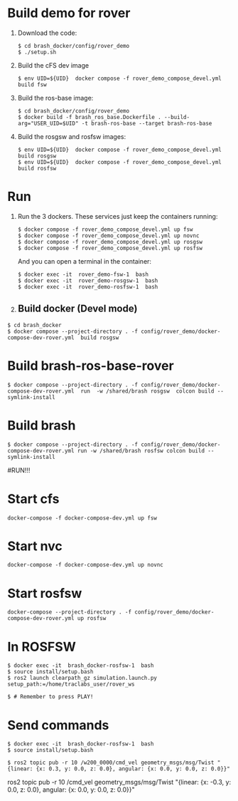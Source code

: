 
Build demo for rover
======================

1. Download the code:
   
   ```
   $ cd brash_docker/config/rover_demo
   $ ./setup.sh

2. Build the cFS dev image
   ```
   $ env UID=${UID}  docker compose -f rover_demo_compose_devel.yml build fsw
   ```

3. Build the ros-base image:

   ```
   $ cd brash_docker/config/rover_demo
   $ docker build -f brash_ros_base.Dockerfile . --build-arg="USER_UID=$UID" -t brash-ros-base --target brash-ros-base
   ```
   
4. Build the rosgsw and rosfsw images:
   ```
   $ env UID=${UID}  docker compose -f rover_demo_compose_devel.yml build rosgsw
   $ env UID=${UID}  docker compose -f rover_demo_compose_devel.yml build rosfsw
   ```

Run
====

1. Run the 3 dockers. These services just keep the containers running:

   ```
   $ docker compose -f rover_demo_compose_devel.yml up fsw
   $ docker compose -f rover_demo_compose_devel.yml up novnc
   $ docker compose -f rover_demo_compose_devel.yml up rosgsw
   $ docker compose -f rover_demo_compose_devel.yml up rosfsw
   ```
  
   And you can open a terminal in the container:
   ```
   $ docker exec -it  rover_demo-fsw-1  bash
   $ docker exec -it  rover_demo-rosgsw-1  bash
   $ docker exec -it  rover_demo-rosfsw-1  bash
   ```

1. Build docker (Devel mode)
   --------------------------
      
```  
$ cd brash_docker
$ docker compose --project-directory . -f config/rover_demo/docker-compose-dev-rover.yml  build rosgsw
```

# Build brash-ros-base-rover

```
$ docker compose --project-directory . -f config/rover_demo/docker-compose-dev-rover.yml  run  -w /shared/brash rosgsw  colcon build --symlink-install
```
# Build brash

```
$ docker compose --project-directory . -f config/rover_demo/docker-compose-dev-rover.yml run -w /shared/brash rosfsw colcon build --symlink-install
```

#RUN!!!

# Start cfs

```
docker-compose -f docker-compose-dev.yml up fsw
```

# Start nvc
```
docker-compose -f docker-compose-dev.yml up novnc
```

# Start rosfsw
 
```
docker-compose --project-directory . -f config/rover_demo/docker-compose-dev-rover.yml up rosfsw
```

# In ROSFSW
 
```
$ docker exec -it  brash_docker-rosfsw-1  bash
$ source install/setup.bash
$ ros2 launch clearpath_gz simulation.launch.py setup_path:=/home/traclabs_user/rover_ws

$ # Remember to press PLAY!
```
 
# Send commands

```
$ docker exec -it  brash_docker-rosfsw-1  bash
$ source install/setup.bash

$ ros2 topic pub -r 10 /w200_0000/cmd_vel geometry_msgs/msg/Twist "{linear: {x: 0.3, y: 0.0, z: 0.0}, angular: {x: 0.0, y: 0.0, z: 0.0}}"
```




ros2 topic pub -r 10 /cmd_vel geometry_msgs/msg/Twist "{linear: {x: -0.3, y: 0.0, z: 0.0}, angular: {x: 0.0, y: 0.0, z: 0.0}}"
